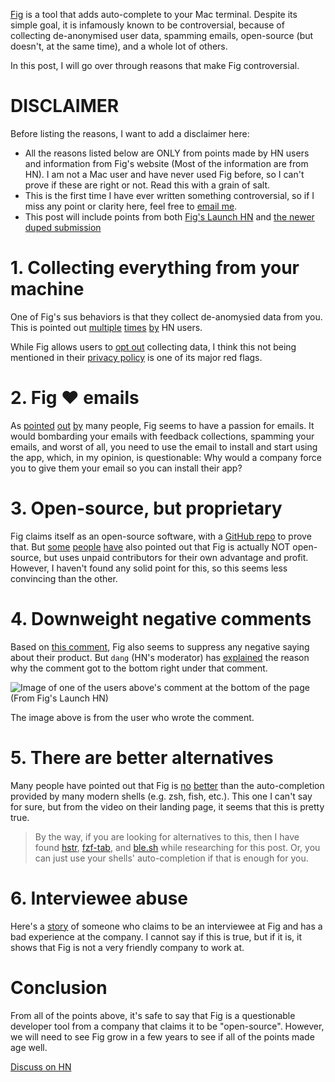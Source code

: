 [Fig](https://fig.io) is a tool that adds auto-complete to your Mac terminal. Despite its simple goal, it is infamously known to be controversial, because of collecting de-anonymised user data, spamming emails, open-source (but doesn't, at the same time), and a whole lot of others.

In this post, I will go over through reasons that make Fig controversial.

# DISCLAIMER
Before listing the reasons, I want to add a disclaimer here:

- All the reasons listed below are ONLY from points made by HN users and information from Fig's website (Most of the information are from HN). I am not a Mac user and have never used Fig before, so I can't prove if these are right or not. Read this with a grain of salt.
- This is the first time I have ever written something controversial, so if I miss any point or clarity here, feel free to [email me](mailto:danghoangtuan526@protonmail.com).
- This post will include points from both [Fig's Launch HN](https://news.ycombinator.com/item?id=27277819) and [the newer duped submission](https://news.ycombinator.com/item?id=31222277)

# 1. Collecting everything from your machine
One of Fig's sus behaviors is that they collect de-anomysied data from you. This is pointed out [multiple](https://news.ycombinator.com/item?id=27278920) [times](https://news.ycombinator.com/item?id=31223438) [by](https://news.ycombinator.com/item?id=27283040) HN users.

While Fig allows users to [opt out](https://news.ycombinator.com/item?id=27277856) collecting data, I think this not being mentioned in their [privacy policy](https://fig.io/privacy) is one of its major red flags.

# 2. Fig ❤️ emails
As [pointed](https://news.ycombinator.com/item?id=27278920) [out](https://news.ycombinator.com/item?id=31223921) [by](https://news.ycombinator.com/item?id=31223438) many people, Fig seems to have a passion for emails. It would bombarding your emails with feedback collections, spamming your emails, and worst of all, you need to use the email to install and start using the app, which, in my opinion, is questionable: Why would a company force you to give them your email so you can install their app?

# 3. Open-source, but proprietary
Fig claims itself as an open-source software, with a [GitHub repo](https://github.com/withfig/autocomplete) to prove that. But [some](https://news.ycombinator.com/item?id=31223921) [people](https://news.ycombinator.com/item?id=31223048) [have](https://news.ycombinator.com/item?id=31223951) also pointed out that Fig is actually NOT open-source, but uses unpaid contributors for their own advantage and profit. However, I haven't found any solid point for this, so this seems less convincing than the other.

# 4. Downweight negative comments
Based on [this comment](https://news.ycombinator.com/item?id=31223059), Fig also seems to suppress any negative saying about their product. But `dang` (HN's moderator) has [explained](https://news.ycombinator.com/item?id=31227300) the reason why the comment got to the bottom right under that comment.

![Image of one of the users above's comment at the bottom of the page (From Fig's Launch HN)](https://i.imgur.com/k0efl3O.png)

The image above is from the user who wrote the comment.

# 5. There are better alternatives
Many people have pointed out that Fig is [no](https://news.ycombinator.com/item?id=31223118) [better](https://news.ycombinator.com/item?id=31223452) than the auto-completion provided by many modern shells (e.g. zsh, fish, etc.). This one I can't say for sure, but from the video on their landing page, it seems that this is pretty true.

> By the way, if you are looking for alternatives to this, then I have found [hstr](https://github.com/dvorka/hstr), [fzf-tab](https://github.com/Aloxaf/fzf-tab), and [ble.sh](https://github.com/akinomyoga/ble.sh) while researching for this post. Or, you can just use your shells' auto-completion if that is enough for you.

# 6. Interviewee abuse
Here's a [story](https://news.ycombinator.com/item?id=31223129) of someone who claims to be an interviewee at Fig and has a bad experience at the company. I cannot say if this is true, but if it is, it shows that Fig is not a very friendly company to work at.

# Conclusion
From all of the points above, it's safe to say that Fig is a questionable developer tool from a company that claims it to be "open-source". However, we will need to see Fig grow in a few years to see if all of the points made age well.

[Discuss on HN](https://news.ycombinator.com/item?id=31230721)